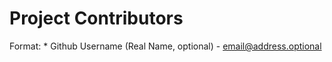 Project Contributors
====================

Format:  * Github Username (Real Name, optional) - <email@address.optional>
